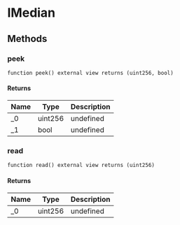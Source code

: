 # IMedian









## Methods

### peek

```solidity
function peek() external view returns (uint256, bool)
```






#### Returns

| Name | Type | Description |
|---|---|---|
| _0 | uint256 | undefined |
| _1 | bool | undefined |

### read

```solidity
function read() external view returns (uint256)
```






#### Returns

| Name | Type | Description |
|---|---|---|
| _0 | uint256 | undefined |




